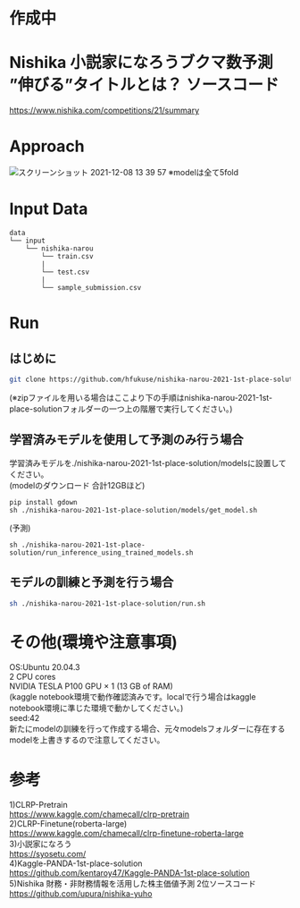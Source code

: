 # 作成中
# Nishika 小説家になろうブクマ数予測 ”伸びる”タイトルとは？ ソースコード
https://www.nishika.com/competitions/21/summary  

# Approach  
![スクリーンショット 2021-12-08 13 39 57](https://user-images.githubusercontent.com/61064493/145149949-e105ff33-a635-4ea4-b198-aee2ac775e67.png)
※modelは全て5fold
# Input Data  
```
data
└── input
    └── nishika-narou
        └── train.csv
        |
        └── test.csv
        |
        └── sample_submission.csv
```

# Run  
## はじめに  
```bash
git clone https://github.com/hfukuse/nishika-narou-2021-1st-place-solution.git
```
(※zipファイルを用いる場合はここより下の手順はnishika-narou-2021-1st-place-solutionフォルダーの一つ上の階層で実行してください。)

## 学習済みモデルを使用して予測のみ行う場合  
学習済みモデルを./nishika-narou-2021-1st-place-solution/modelsに設置してください。  
(modelのダウンロード 合計12GBほど)  
```
pip install gdown
sh ./nishika-narou-2021-1st-place-solution/models/get_model.sh
```  
(予測)  
```
sh ./nishika-narou-2021-1st-place-solution/run_inference_using_trained_models.sh
```
  
## モデルの訓練と予測を行う場合  
```bash
sh ./nishika-narou-2021-1st-place-solution/run.sh
```
  
# その他(環境や注意事項)
OS:Ubuntu 20.04.3    
2 CPU cores  
NVIDIA TESLA P100 GPU × 1 (13 GB of RAM)  
(kaggle notebook環境で動作確認済みです。localで行う場合はkaggle notebook環境に準じた環境で動かしてください。)  
seed:42  
新たにmodelの訓練を行って作成する場合、元々modelsフォルダーに存在するmodelを上書きするので注意してください。  
  
# 参考  
1)CLRP-Pretrain  
https://www.kaggle.com/chamecall/clrp-pretrain  
2)CLRP-Finetune(roberta-large)  
https://www.kaggle.com/chamecall/clrp-finetune-roberta-large  
3)小説家になろう  
https://syosetu.com/  
4)Kaggle-PANDA-1st-place-solution  
https://github.com/kentaroy47/Kaggle-PANDA-1st-place-solution  
5)Nishika 財務・非財務情報を活用した株主価値予測 2位ソースコード  
https://github.com/upura/nishika-yuho  
